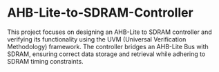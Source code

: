 # AHB-Lite-to-SDRAM-Controller
This project focuses on designing an AHB-Lite to SDRAM controller and verifying its functionality using the UVM (Universal Verification Methodology) framework. The controller bridges an AHB-Lite Bus with SDRAM, ensuring correct data storage and retrieval while adhering to SDRAM timing constraints.
